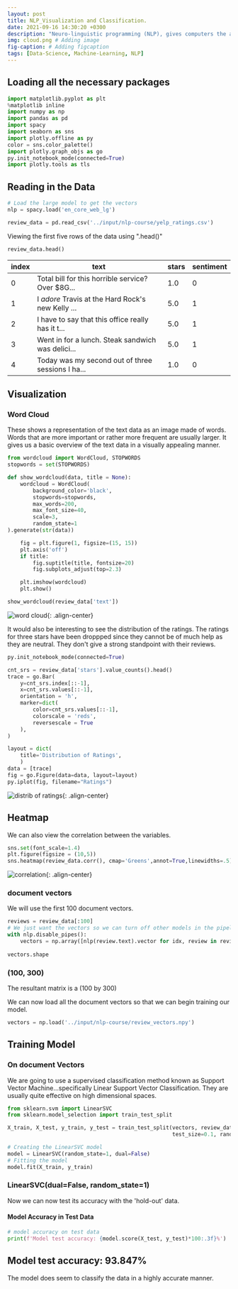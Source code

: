 ```yaml
---
layout: post
title: NLP_Visualization and Classification.
date: 2021-09-16 14:30:20 +0300
description: "Neuro-linguistic programming (NLP), gives computers the ability to understand text and spoken words in much the same way human beings can. It combines   computational linguistics—rule-based modeling of human language with statistical, machine learning, and deep learning models."
img: cloud.png # Adding image
fig-caption: # Adding figcaption 
tags: [Data-Science, Machine-Learning, NLP]
---
```


## Loading all the necessary packages
```python
import matplotlib.pyplot as plt
%matplotlib inline
import numpy as np
import pandas as pd
import spacy
import seaborn as sns
import plotly.offline as py
color = sns.color_palette()
import plotly.graph_objs as go
py.init_notebook_mode(connected=True)
import plotly.tools as tls
```
## Reading in the Data


```python
# Load the large model to get the vectors
nlp = spacy.load('en_core_web_lg')

review_data = pd.read_csv('../input/nlp-course/yelp_ratings.csv')
```
Viewing the first five rows of the data using ".head()"

```python
review_data.head()
```

|index|	text|	stars|	sentiment|
 |-----------------|-------------------|--------------|--------------------|
|0	|Total bill for this horrible service? Over $8G...|	1.0	|0|
|1	|I *adore* Travis at the Hard Rock's new Kelly ...|	5.0	|1|
|2	|I have to say that this office really has it t...|	5.0	|1|
|3	|Went in for a lunch. Steak sandwich was delici...|	5.0	|1|
|4	|Today was my second out of three sessions I ha...|	1.0 |0|

## Visualization
### Word Cloud
These shows a representation of the text data as an image made of words.
Words that are more important or rather more frequent are usually larger. It gives
us a basic overview of the text data in a visually appealing manner. 

```python
from wordcloud import WordCloud, STOPWORDS
stopwords = set(STOPWORDS)

def show_wordcloud(data, title = None):
    wordcloud = WordCloud(
        background_color='black',
        stopwords=stopwords,
        max_words=200,
        max_font_size=40, 
        scale=3,
        random_state=1 
).generate(str(data))

    fig = plt.figure(1, figsize=(15, 15))
    plt.axis('off')
    if title: 
        fig.suptitle(title, fontsize=20)
        fig.subplots_adjust(top=2.3)

    plt.imshow(wordcloud)
    plt.show()

show_wordcloud(review_data['text'])
```
![word cloud]({{site.baseurl}}/assets/img/cloud.PNG){: .align-center}


It would also be interesting to see the distribution of the ratings. The ratings for three stars have been droppped since they cannot be of much help as they are neutral. They don't give a strong standpoint with their reviews.

```python
py.init_notebook_mode(connected=True)

cnt_srs = review_data['stars'].value_counts().head()
trace = go.Bar(
    y=cnt_srs.index[::-1],
    x=cnt_srs.values[::-1],
    orientation = 'h',
    marker=dict(
        color=cnt_srs.values[::-1],
        colorscale = 'reds',
        reversescale = True
    ),
)

layout = dict(
    title='Distribution of Ratings',
    )
data = [trace]
fig = go.Figure(data=data, layout=layout)
py.iplot(fig, filename="Ratings")
```

![distrib of ratings]({{site.baseurl}}/assets/img/ratings.PNG){: .align-center}

## Heatmap 
We can also view the correlation between the variables.

```python
sns.set(font_scale=1.4)
plt.figure(figsize = (10,5))
sns.heatmap(review_data.corr(), cmap='Greens',annot=True,linewidths=.5)
```

![correlation]({{site.baseurl}}/assets/img/corr.PNG){: .align-center}

### document vectors
We will use the first 100 document vectors.

```python
reviews = review_data[:100]
# We just want the vectors so we can turn off other models in the pipeline
with nlp.disable_pipes():
    vectors = np.array([nlp(review.text).vector for idx, review in reviews.iterrows()])
    
vectors.shape
```
### (100, 300)
The resultant matrix is a (100 by 300)

We can now load all the document vectors so that we can begin training our model.

```python
vectors = np.load('../input/nlp-course/review_vectors.npy')
```
## Training Model
###   On document Vectors
We are going to use a supervised classification method known as Support Vector Machine...specifically Linear Support Vector Classification. They are usually quite effective on high dimensional spaces.


```python
from sklearn.svm import LinearSVC
from sklearn.model_selection import train_test_split

X_train, X_test, y_train, y_test = train_test_split(vectors, review_data.sentiment, 
                                                    test_size=0.1, random_state=1)

# Creating the LinearSVC model
model = LinearSVC(random_state=1, dual=False)
# Fitting the model
model.fit(X_train, y_train)
```
### LinearSVC(dual=False, random_state=1)

Now we can now test its accuracy with the 'hold-out' data.

#### Model Accuracy in Test Data

```python
# model accuracy on test data
print(f'Model test accuracy: {model.score(X_test, y_test)*100:.3f}%')
```
## Model test accuracy: 93.847%
The model does seem to classify the data in a highly accurate manner.
